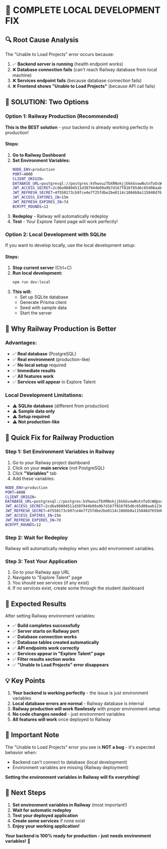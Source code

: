 # 🎯 **COMPLETE LOCAL DEVELOPMENT FIX**

## 🔍 **Root Cause Analysis**

The "Unable to Load Projects" error occurs because:

1. ✅ **Backend server is running** (health endpoint works)
2. ❌ **Database connection fails** (can't reach Railway database from local machine)
3. ❌ **Services endpoint fails** (because database connection fails)
4. ❌ **Frontend shows "Unable to Load Projects"** (because API call fails)

## 🚀 **SOLUTION: Two Options**

### **Option 1: Railway Production (Recommended)**

**This is the BEST solution** - your backend is already working perfectly in production!

#### **Steps:**
1. **Go to Railway Dashboard**
2. **Set Environment Variables:**
   ```bash
   NODE_ENV=production
   PORT=4000
   CLIENT_ORIGIN=
   DATABASE_URL=postgresql://postgres:kVhwouzTbXRNokjjbkkGvowNutnToOcW@postgres-y3hg.railway.internal:5432/railway
   JWT_ACCESS_SECRET=2cd6a98804511d307944b09a9b7d167f816f85d6c65d08aab123d03a34317b4d
   JWT_REFRESH_SECRET=4f550173cb97ce4e7f25fdbe2be0114c1066b8a115848d7659d82641ef9cee16
   JWT_ACCESS_EXPIRES_IN=15m
   JWT_REFRESH_EXPIRES_IN=7d
   BCRYPT_ROUNDS=12
   ```
3. **Redeploy** - Railway will automatically redeploy
4. **Test** - Your Explore Talent page will work perfectly!

### **Option 2: Local Development with SQLite**

If you want to develop locally, use the local development setup:

#### **Steps:**
1. **Stop current server** (Ctrl+C)
2. **Run local development:**
   ```bash
   npm run dev:local
   ```
3. **This will:**
   - Set up SQLite database
   - Generate Prisma client
   - Seed with sample data
   - Start the server

## 🎯 **Why Railway Production is Better**

### **Advantages:**
- ✅ **Real database** (PostgreSQL)
- ✅ **Real environment** (production-like)
- ✅ **No local setup** required
- ✅ **Immediate results**
- ✅ **All features work**
- ✅ **Services will appear** in Explore Talent

### **Local Development Limitations:**
- ⚠️ **SQLite database** (different from production)
- ⚠️ **Sample data only**
- ⚠️ **Setup required**
- ⚠️ **Not production-like**

## 🔧 **Quick Fix for Railway Production**

### **Step 1: Set Environment Variables in Railway**

1. Go to your Railway project dashboard
2. Click on your **main service** (not PostgreSQL)
3. Click **"Variables"** tab
4. Add these variables:

```bash
NODE_ENV=production
PORT=4000
CLIENT_ORIGIN=
DATABASE_URL=postgresql://postgres:kVhwouzTbXRNokjjbkkGvowNutnToOcW@postgres-y3hg.railway.internal:5432/railway
JWT_ACCESS_SECRET=2cd6a98804511d307944b09a9b7d167f816f85d6c65d08aab123d03a34317b4d
JWT_REFRESH_SECRET=4f550173cb97ce4e7f25fdbe2be0114c1066b8a115848d7659d82641ef9cee16
JWT_ACCESS_EXPIRES_IN=15m
JWT_REFRESH_EXPIRES_IN=7d
BCRYPT_ROUNDS=12
```

### **Step 2: Wait for Redeploy**

Railway will automatically redeploy when you add environment variables.

### **Step 3: Test Your Application**

1. Go to your Railway app URL
2. Navigate to "Explore Talent" page
3. You should see services (if any exist)
4. If no services exist, create some through the student dashboard

## 🎉 **Expected Results**

After setting Railway environment variables:

- ✅ **Build completes successfully**
- ✅ **Server starts on Railway port**
- ✅ **Database connection works**
- ✅ **Database tables created automatically**
- ✅ **API endpoints work correctly**
- ✅ **Services appear in "Explore Talent" page**
- ✅ **Filter results section works**
- ✅ **"Unable to Load Projects" error disappears**

## 💡 **Key Points**

1. **Your backend is working perfectly** - the issue is just environment variables
2. **Local database errors are normal** - Railway database is internal
3. **Railway production will work flawlessly** with proper environment setup
4. **No code changes needed** - just environment variables
5. **All features will work** once deployed to Railway

## 🚨 **Important Note**

The "Unable to Load Projects" error you see is **NOT a bug** - it's expected behavior when:
- Backend can't connect to database (local development)
- Environment variables are missing (Railway deployment)

**Setting the environment variables in Railway will fix everything!**

## 🎯 **Next Steps**

1. **Set environment variables in Railway** (most important!)
2. **Wait for automatic redeploy**
3. **Test your deployed application**
4. **Create some services** if none exist
5. **Enjoy your working application!**

**Your backend is 100% ready for production - just needs environment variables!** 🚀
